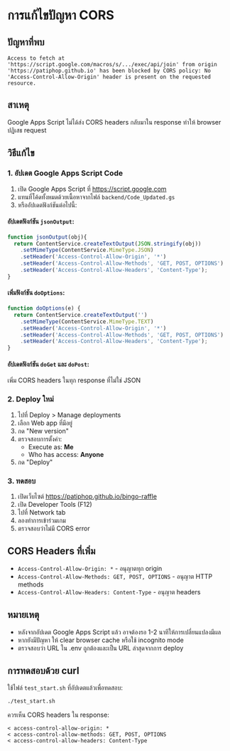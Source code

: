 # การแก้ไขปัญหา CORS

## ปัญหาที่พบ
```
Access to fetch at 'https://script.google.com/macros/s/.../exec/api/join' from origin 'https://patiphop.github.io' has been blocked by CORS policy: No 'Access-Control-Allow-Origin' header is present on the requested resource.
```

## สาเหตุ
Google Apps Script ไม่ได้ส่ง CORS headers กลับมาใน response ทำให้ browser ปฏิเสธ request

## วิธีแก้ไข

### 1. อัปเดต Google Apps Script Code

1. เปิด Google Apps Script ที่ https://script.google.com
2. แทนที่โค้ดทั้งหมดด้วยเนื้อหาจากไฟล์ `backend/Code_Updated.gs`
3. หรืออัปเดตฟังก์ชันต่อไปนี้:

#### อัปเดตฟังก์ชัน `jsonOutput`:
```javascript
function jsonOutput(obj){ 
  return ContentService.createTextOutput(JSON.stringify(obj))
    .setMimeType(ContentService.MimeType.JSON)
    .setHeader('Access-Control-Allow-Origin', '*')
    .setHeader('Access-Control-Allow-Methods', 'GET, POST, OPTIONS')
    .setHeader('Access-Control-Allow-Headers', 'Content-Type');
}
```

#### เพิ่มฟังก์ชัน `doOptions`:
```javascript
function doOptions(e) {
  return ContentService.createTextOutput('')
    .setMimeType(ContentService.MimeType.TEXT)
    .setHeader('Access-Control-Allow-Origin', '*')
    .setHeader('Access-Control-Allow-Methods', 'GET, POST, OPTIONS')
    .setHeader('Access-Control-Allow-Headers', 'Content-Type');
}
```

#### อัปเดตฟังก์ชัน `doGet` และ `doPost`:
เพิ่ม CORS headers ในทุก response ที่ไม่ใช่ JSON

### 2. Deploy ใหม่

1. ไปที่ Deploy > Manage deployments
2. เลือก Web app ที่มีอยู่
3. กด "New version"
4. ตรวจสอบการตั้งค่า:
   - Execute as: **Me**
   - Who has access: **Anyone**
5. กด "Deploy"

### 3. ทดสอบ

1. เปิดเว็บไซต์ https://patiphop.github.io/bingo-raffle
2. เปิด Developer Tools (F12)
3. ไปที่ Network tab
4. ลองทำการเข้าร่วมเกม
5. ตรวจสอบว่าไม่มี CORS error

## CORS Headers ที่เพิ่ม

- `Access-Control-Allow-Origin: *` - อนุญาตทุก origin
- `Access-Control-Allow-Methods: GET, POST, OPTIONS` - อนุญาต HTTP methods
- `Access-Control-Allow-Headers: Content-Type` - อนุญาต headers

## หมายเหตุ

- หลังจากอัปเดต Google Apps Script แล้ว อาจต้องรอ 1-2 นาทีให้การเปลี่ยนแปลงมีผล
- หากยังมีปัญหา ให้ clear browser cache หรือใช้ incognito mode
- ตรวจสอบว่า URL ใน .env ถูกต้องและเป็น URL ล่าสุดจากการ deploy

## การทดสอบด้วย curl

ใช้ไฟล์ `test_start.sh` ที่อัปเดตแล้วเพื่อทดสอบ:

```bash
./test_start.sh
```

ควรเห็น CORS headers ใน response:
```
< access-control-allow-origin: *
< access-control-allow-methods: GET, POST, OPTIONS
< access-control-allow-headers: Content-Type
```
